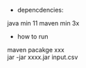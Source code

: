 






- depencdencies:

java min 11
maven min 3x


- how to run

maven pacakge xxx  
jar -jar xxxx.jar input.csv